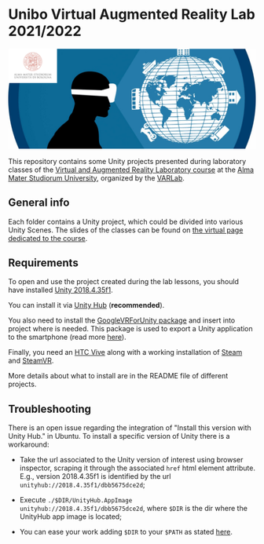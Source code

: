# Unibo Virtual Augmented Reality Lab 2021/2022
![varlab_unibo_logo](./images/varlab_unibo.png)

This repository contains some Unity projects presented during laboratory classes of the [Virtual and Augmented Reality Laboratory course](https://www.unibo.it/it/didattica/insegnamenti/insegnamento/2021/447969) at the [Alma Mater Studiorum University](https://www.unibo.it/en), organized by the [VARLab](https://site.unibo.it/varlab/en). 


## General info
Each folder contains a Unity project, which could be divided into various Unity Scenes.
The slides of the classes can be found on [the virtual page dedicated to the course](https://virtuale.unibo.it/course/view.php?id=31071).


## Requirements
To open and use the project created during the lab lessons, you should have installed [Unity 2018.4.35f1](https://unity3d.com/es/unity/whats-new/2018.4.35).

You can install it via [Unity Hub](https://unity3d.com/get-unity/download) (**recommended**). 

You also need to install the [GoogleVRForUnity package](https://github.com/googlevr/gvr-unity-sdk/releases) and insert into project where is needed. This package is used to export a Unity application to the smartphone (read more [here](https://developers.google.com/cardboard/develop/unity/quickstart)).


Finally, you need an [HTC Vive](https://www.vive.com/us/) along with a working installation of [Steam](https://store.steampowered.com/) and [SteamVR](https://store.steampowered.com/steamvr?l=italian).

More details about what to install are in the README file of different projects. 


## Troubleshooting

There is an open issue regarding the integration of "Install this version with Unity Hub." in Ubuntu. To install a specific version of Unity there is a workaround: 

- Take the url associated to the Unity version of interest using browser inspector, scraping it through the associated ```href``` html element attribute. E.g., version 2018.4.35f1 is identified by the url ```unityhub://2018.4.35f1/dbb5675dce2d```;

- Execute ```./$DIR/UnityHub.AppImage unityhub://2018.4.35f1/dbb5675dce2d```, where ```$DIR``` is the dir where the UnityHub app image is located;

- You can ease your work adding ```$DIR``` to your ```$PATH``` as stated [here](https://askubuntu.com/questions/60218/how-to-add-a-directory-to-the-path/226947#226947).
